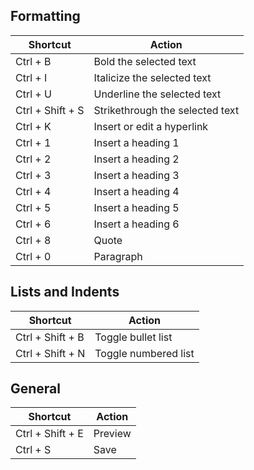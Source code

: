 ## Formatting
| Shortcut          | Action                    |
| ----------------- | ------------------------- |
| Ctrl + B          | Bold the selected text    |
| Ctrl + I          | Italicize the selected text|
| Ctrl + U          | Underline the selected text|
| Ctrl + Shift + S  | Strikethrough the selected text |
| Ctrl + K          | Insert or edit a hyperlink|
| Ctrl + 1     | Insert a heading 1         |
| Ctrl + 2     | Insert a heading 2         |
| Ctrl + 3     | Insert a heading 3         |
| Ctrl + 4     | Insert a heading 4         |
| Ctrl + 5     | Insert a heading 5         |
| Ctrl + 6     | Insert a heading 6         |
| Ctrl + 8     | Quote         |
| Ctrl + 0     | Paragraph         |


## Lists and Indents
| Shortcut           | Action                      |
| ------------------ | --------------------------- |
| Ctrl + Shift + B   | Toggle bullet list          |
| Ctrl + Shift + N   | Toggle numbered list        |

## General
| Shortcut           | Action                      |
| ------------------ | --------------------------- |
| Ctrl + Shift + E   | Preview         |
| Ctrl + S   | Save        |